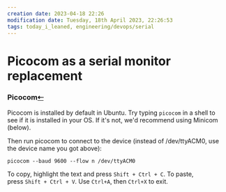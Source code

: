 ```yaml
---
creation date: 2023-04-18 22:26
modification date: Tuesday, 18th April 2023, 22:26:53
tags: today_i_leaned, engineering/devops/serial
---
```


# Picocom as a serial monitor replacement

### Picocom[⇠](https://www.espruino.com/Alternative+Terminal+Apps#picocom)

Picocom is installed by default in Ubuntu. Try typing `picocom` in a shell to see if it is installed in your OS. If it's not, we'd recommend using Minicom (below).

Then run picocom to connect to the device (instead of /dev/ttyACM0, use the device name you got above):

```
picocom --baud 9600 --flow n /dev/ttyACM0
```

To copy, highlight the text and press `Shift + Ctrl + C`. To paste, press `Shift + Ctrl + V`. Use `Ctrl+A`, then `Ctrl+X` to exit.